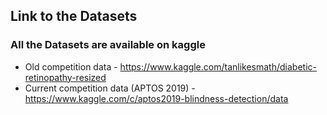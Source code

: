 ## Link to the Datasets
### All the Datasets are available on kaggle
* Old competition data - <https://www.kaggle.com/tanlikesmath/diabetic-retinopathy-resized>
* Current competition data (APTOS 2019) - <https://www.kaggle.com/c/aptos2019-blindness-detection/data> 